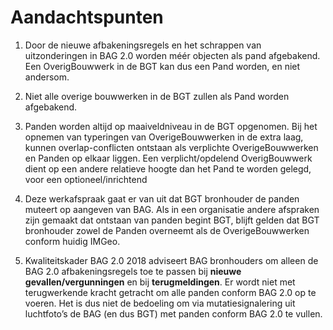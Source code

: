 Aandachtspunten
===============

1.  Door de nieuwe afbakeningsregels en het schrappen van uitzonderingen in BAG
    2.0 worden méér objecten als pand afgebakend. Een OverigBouwwerk in de BGT
    kan dus een Pand worden, en niet andersom.

2.  Niet alle overige bouwwerken in de BGT zullen als Pand worden afgebakend.

3.  Panden worden altijd op maaiveldniveau in de BGT opgenomen. Bij het opnemen
    van typeringen van OverigeBouwwerken in de extra laag, kunnen
    overlap-conflicten ontstaan als verplichte OverigeBouwwerken en Panden op
    elkaar liggen. Een verplicht/opdelend OverigBouwwerk dient op een andere
    relatieve hoogte dan het Pand te worden gelegd, voor een
    optioneel/inrichtend

4.  Deze werkafspraak gaat er van uit dat BGT bronhouder de panden muteert op
    aangeven van BAG. Als in een organisatie andere afspraken zijn gemaakt dat
    ontstaan van panden begint BGT, blijft gelden dat BGT bronhouder zowel de
    Panden overneemt als de OverigeBouwwerken conform huidig IMGeo.

5.  Kwaliteitskader BAG 2.0 2018 adviseert BAG bronhouders om alleen de BAG 2.0
    afbakeningsregels toe te passen bij **nieuwe gevallen/vergunningen** en bij
    **terugmeldingen**. Er wordt niet met terugwerkende kracht getracht om alle
    panden conform BAG 2.0 op te voeren. Het is dus niet de bedoeling om via
    mutatiesignalering uit luchtfoto’s de BAG (en dus BGT) met panden conform
    BAG 2.0 te vullen.
